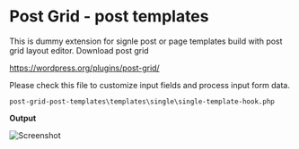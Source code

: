 # Post Grid - post templates

This is dummy extension for signle post or page templates build with post grid layout editor.
Download post grid

https://wordpress.org/plugins/post-grid/

Please check this file to customize input fields and process input form data.

```post-grid-post-templates\templates\single\single-template-hook.php```

**Output**

![](https://i.imgur.com/oTDnnB6.png "Screenshot")
